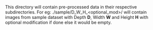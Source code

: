 This directory will contain pre-processed data in their respective subdirectories. For eg: ./sample/D\_W\_H\_<optional\_mod>/ will contain images from sample dataset with Depth **D**, Width **W** and Height **H** with optional modification if done else it would be empty.